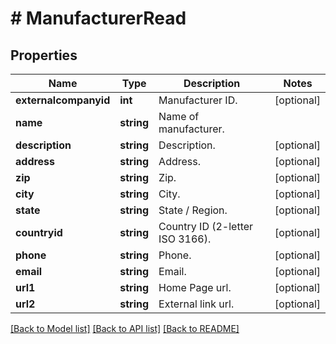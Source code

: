 # # ManufacturerRead

## Properties

Name | Type | Description | Notes
------------ | ------------- | ------------- | -------------
**externalcompanyid** | **int** | Manufacturer ID. | [optional]
**name** | **string** | Name of manufacturer. |
**description** | **string** | Description. | [optional]
**address** | **string** | Address. | [optional]
**zip** | **string** | Zip. | [optional]
**city** | **string** | City. | [optional]
**state** | **string** | State / Region. | [optional]
**countryid** | **string** | Country ID (2-letter ISO 3166). | [optional]
**phone** | **string** | Phone. | [optional]
**email** | **string** | Email. | [optional]
**url1** | **string** | Home Page url. | [optional]
**url2** | **string** | External link url. | [optional]

[[Back to Model list]](../../README.md#models) [[Back to API list]](../../README.md#endpoints) [[Back to README]](../../README.md)
